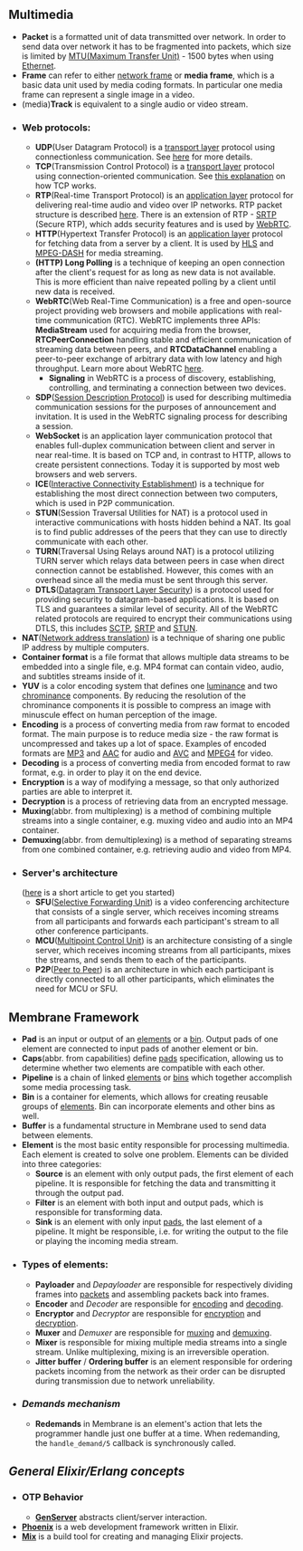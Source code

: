 ## Multimedia

- <a name="packet"></a> **Packet** is a formatted unit of data transmitted over network. In order to send data over network it has to be fragmented into packets, which size is limited by [MTU(Maximum Transfer Unit)](https://en.wikipedia.org/wiki/Maximum_transmission_unit) - 1500 bytes when using [Ethernet](https://en.wikipedia.org/wiki/Ethernet_frame).
- <a name="frame"></a> **Frame** can refer to either [network frame](<https://en.wikipedia.org/wiki/Frame_(networking)>) or **media frame**, which is a basic data unit used by media coding formats. In particular one media frame can represent a single image in a video.
- <a name="media_track"></a> (media)**Track** is equivalent to a single audio or video stream.
- ### Web protocols:
  - <a name="udp"></a> **UDP**(User Datagram Protocol) is a [transport layer](https://en.wikipedia.org/wiki/OSI_model#Layer_4:_Transport_layer) protocol using connectionless communication. See [here](https://www.imperva.com/learn/ddos/udp-user-datagram-protocol) for more details.
  - <a name="tcp"></a> **TCP**(Transmission Control Protocol) is a [transport layer](https://en.wikipedia.org/wiki/OSI_model#Layer_4:_Transport_layer) protocol using connection-oriented communication. See [this explanation](https://www.khanacademy.org/computing/computers-and-internet/xcae6f4a7ff015e7d:the-internet/xcae6f4a7ff015e7d:transporting-packets/a/transmission-control-protocol--tcp) on how TCP works.
  - <a name="rtp"></a> **RTP**(Real-time Transport Protocol) is an [application layer](https://en.wikipedia.org/wiki/OSI_model#Layer_7:_Application_layer) protocol for delivering real-time audio and video over IP networks. RTP packet structure is described [here](https://en.wikipedia.org/wiki/Real-time_Transport_Protocol#Packet_header). There is an extension of RTP - [SRTP](https://developer.mozilla.org/en-US/docs/Glossary/RTP) (Secure RTP), which adds security features and is used by [WebRTC](#webrtc).
  - <a name="http"></a> **HTTP**(Hypertext Transfer Protocol) is an [application layer](https://en.wikipedia.org/wiki/OSI_model#Layer_7:_Application_layer) protocol for fetching data from a server by a client. It is used by [HLS](https://en.wikipedia.org/wiki/HTTP_Live_Streaming) and [MPEG-DASH](https://en.wikipedia.org/wiki/Dynamic_Adaptive_Streaming_over_HTTP) for media streaming.
  - <a name="long-polling"></a> **(HTTP) Long Polling** is a technique of keeping an open connection after the client's request for as long as new data is not available. This is more efficient than naive repeated polling by a client until new data is received.
  - <a name="webrtc"></a> **WebRTC**(Web Real-Time Communication) is a free and open-source project providing web browsers and mobile applications with real-time communication (RTC). WebRTC implements three APIs: **MediaStream** used for acquiring media from the browser, **RTCPeerConnection** handling stable and efficient communication of streaming data between peers, and **RTCDataChannel** enabling a peer-to-peer exchange of arbitrary data with low latency and high throughput. Learn more about WebRTC [here](https://www.html5rocks.com/en/tutorials/webrtc/basics/).
    - <a name="signaling"></a> **Signaling** in WebRTC is a process of discovery, establishing, controlling, and terminating a connection between two devices.
  - <a name="sdp"></a> **SDP**([Session Description Protocol](https://www.ietf.org/rfc/rfc2327.txt)) is used for describing multimedia communication sessions for the purposes of announcement and invitation. It is used in the WebRTC signaling process for describing a session.
  - <a name="websocket"></a> **WebSocket** is an application layer communication protocol that enables full-duplex communication between client and server in near real-time. It is based on TCP and, in contrast to HTTP, allows to create persistent connections. Today it is supported by most web browsers and web servers.
  - <a name="ice"></a> **ICE**([Interactive Connectivity Establishment](https://developer.mozilla.org/en-US/docs/Glossary/ICE)) is a technique for establishing the most direct connection between two computers, which is used in P2P communication.
  - <a name="stun"></a> **STUN**(Session Traversal Utilities for NAT) is a protocol used in interactive communications with hosts hidden behind a NAT. Its goal is to find public addresses of the peers that they can use to directly communicate with each other.
  - <a name="turn"></a> **TURN**(Traversal Using Relays around NAT) is a protocol utilizing TURN server which relays data between peers in case when direct connection cannot be established. However, this comes with an overhead since all the media must be sent through this server.
  - <a name="dtls"></a> **DTLS**([Datagram Transport Layer Security](https://developer.mozilla.org/en-US/docs/Glossary/DTLS)) is a protocol used for providing security to datagram-based applications. It is based on TLS and guarantees a similar level of security. All of the WebRTC related protocols are required to encrypt their communications using DTLS, this includes [SCTP](https://developer.mozilla.org/en-US/docs/Glossary/SCTP), [SRTP](#RTP) and [STUN](#STUN).
- <a name="nat"></a> **NAT**([Network address translation](https://developer.mozilla.org/en-US/docs/Glossary/NAT)) is a technique of sharing one public IP address by multiple computers.
- <a name="container_format"></a> **Container format** is a file format that allows multiple data streams to be embedded into a single file, e.g. MP4 format can contain video, audio, and subtitles streams inside of it.
- <a name="yuv"></a> **YUV** is a color encoding system that defines one [luminance](https://en.wikipedia.org/wiki/Luminance) and two [chrominance](https://en.wikipedia.org/wiki/Chrominance) components. By reducing the resolution of the chrominance components it is possible to compress an image with minuscule effect on human perception of the image.
- <a name="encoding"></a> **Encoding** is a process of converting media from raw format to encoded format. The main purpose is to reduce media size - the raw format is uncompressed and takes up a lot of space. Examples of encoded formats are [MP3](https://en.wikipedia.org/wiki/MP3) and [AAC](https://en.wikipedia.org/wiki/Advanced_Audio_Coding) for audio and [AVC](https://en.wikipedia.org/wiki/Advanced_Video_Coding) and [MPEG4](https://en.wikipedia.org/wiki/MPEG-4_Part_2) for video.
- <a name="decoding"></a> **Decoding** is a process of converting media from encoded format to raw format, e.g. in order to play it on the end device.
- <a name="encryption"></a> **Encryption** is a way of modifying a message, so that only authorized parties are able to interpret it.
- <a name="decryption"></a> **Decryption** is a process of retrieving data from an encrypted message.
- <a name="muxing"></a> **Muxing**(abbr. from multiplexing) is a method of combining multiple streams into a single container, e.g. muxing video and audio into an MP4 container.
- <a name="demuxing"></a> **Demuxing**(abbr. from demultiplexing) is a method of separating streams from one combined container, e.g. retrieving audio and video from MP4.
- ### Server's architecture
  ([here](https://millo-l.github.io/WebRTC-implementation-method-Mesh-SFU-MCU/) is a short article to get you started)
  - <a name="sfu"></a> **SFU**([Selective Forwarding Unit](https://millo-l.github.io/WebRTC-implementation-method-Mesh-SFU-MCU/#22-sfuselective-forwarding-unit-server)) is a video conferencing architecture that consists of a single server, which receives incoming streams from all participants and forwards each participant's stream to all other conference participants.
  - <a name="mcu"></a> **MCU**([Multipoint Control Unit](https://millo-l.github.io/WebRTC-implementation-method-Mesh-SFU-MCU/#23-mcumulti-point-control-unit-server)) is an architecture consisting of a single server, which receives incoming streams from all participants, mixes the streams, and sends them to each of the participants.
  - <a name="p2p"></a> **P2P**([Peer to Peer](https://millo-l.github.io/WebRTC-implementation-method-Mesh-SFU-MCU/#21-signaling-serverp2pmesh)) is an architecture in which each participant is directly connected to all other participants, which eliminates the need for MCU or SFU.

## Membrane Framework

- <a name="pad"></a> **Pad** is an input or output of an [elements](#element) or a [bin](#bin). Output pads of one element are connected to input pads of another element or bin.
- <a name="caps"></a> **Caps**(abbr. from capabilities) define [pads](#pad) specification, allowing us to determine whether two elements are compatible with each other.
- <a name="pipeline"></a> **Pipeline** is a chain of linked [elements](#element) or [bins](#bin) which together accomplish some media processing task.
- <a name="bin"></a> **Bin** is a container for elements, which allows for creating reusable groups of [elements](#element). Bin can incorporate elements and other bins as well.
- <a name="buffer"></a> **Buffer** is a fundamental structure in Membrane used to send data between elements.
- <a name="element"></a> **Element** is the most basic entity responsible for processing multimedia. Each element is created to solve one problem. Elements can be divided into three categories:
  - <a name="source"></a> **Source** is an element with only output pads, the first element of each pipeline. It is responsible for fetching the data and transmitting it through the output pad.
  - <a name="filter"></a> **Filter** is an element with both input and output pads, which is responsible for transforming data.
  - <a name="sink"></a> **Sink** is an element with only input [pads](#pads), the last element of a pipeline. It might be responsible, i.e. for writing the output to the file or playing the incoming media stream.
- ### Types of elements:
  - <a name="payloader"></a> **Payloader** and _Depayloader_ are responsible for respectively dividing frames into [packets](#packet) and assembling packets back into frames.
  - <a name="encoder"></a> **Encoder** and _Decoder_ are responsible for [encoding](#encoding) and [decoding](#decoding).
  - <a name="encryptor"></a> **Encryptor** and _Decryptor_ are responsible for [encryption](#encryption) and [decryption](#decryption).
  - <a name="muxer"></a> **Muxer** and _Demuxer_ are responsible for [muxing](#muxing) and [demuxing](#demuxing).
  - <a name="mixer"></a> **Mixer** is responsible for mixing multiple media streams into a single stream. Unlike multiplexing, mixing is an irreversible operation.
  - <a name="jitter_buffer"></a> **Jitter buffer** / **Ordering buffer** is an element responsible for ordering packets incoming from the network as their order can be disrupted during transmission due to network unreliability.
- ### _Demands mechanism_
  - <a name="redemands"></a> **Redemands** in Membrane is an element's action that lets the programmer handle just one buffer at a time. When redemanding, the `handle_demand/5` callback is synchronously called.

## _General Elixir/Erlang concepts_

- ### OTP Behavior
  - <a name="gen_server"></a> [**GenServer**](https://elixir-lang.org/getting-started/mix-otp/genserver.html) abstracts client/server interaction.
- <a name="phoenix"></a> [**Phoenix**](https://phoenixframework.org/) is a web development framework written in Elixir.
- <a name="elixir_mix"></a> [**Mix**](https://elixir-lang.org/getting-started/mix-otp/introduction-to-mix.html) is a build tool for creating and managing Elixir projects.

